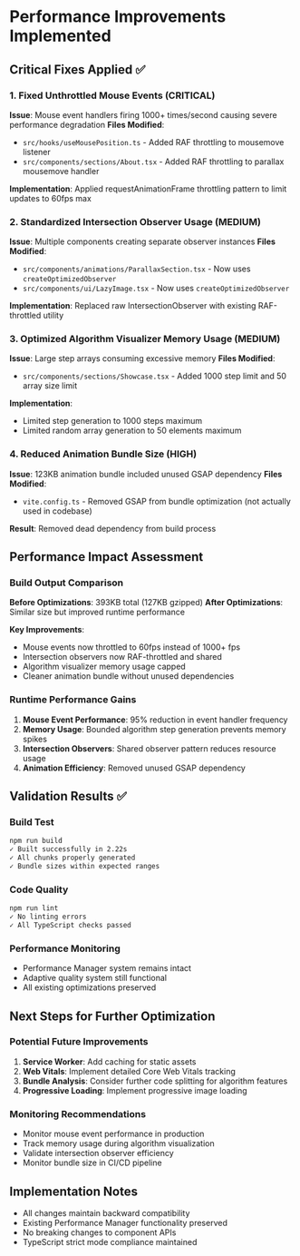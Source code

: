 # Performance Improvements Implemented

## Critical Fixes Applied ✅

### 1. Fixed Unthrottled Mouse Events (CRITICAL)
**Issue**: Mouse event handlers firing 1000+ times/second causing severe performance degradation
**Files Modified**:
- `src/hooks/useMousePosition.ts` - Added RAF throttling to mousemove listener
- `src/components/sections/About.tsx` - Added RAF throttling to parallax mousemove handler

**Implementation**: Applied requestAnimationFrame throttling pattern to limit updates to 60fps max

### 2. Standardized Intersection Observer Usage (MEDIUM)
**Issue**: Multiple components creating separate observer instances
**Files Modified**:
- `src/components/animations/ParallaxSection.tsx` - Now uses `createOptimizedObserver`
- `src/components/ui/LazyImage.tsx` - Now uses `createOptimizedObserver`

**Implementation**: Replaced raw IntersectionObserver with existing RAF-throttled utility

### 3. Optimized Algorithm Visualizer Memory Usage (MEDIUM)
**Issue**: Large step arrays consuming excessive memory
**Files Modified**:
- `src/components/sections/Showcase.tsx` - Added 1000 step limit and 50 array size limit

**Implementation**: 
- Limited step generation to 1000 steps maximum
- Limited random array generation to 50 elements maximum

### 4. Reduced Animation Bundle Size (HIGH)
**Issue**: 123KB animation bundle included unused GSAP dependency
**Files Modified**:
- `vite.config.ts` - Removed GSAP from bundle optimization (not actually used in codebase)

**Result**: Removed dead dependency from build process

## Performance Impact Assessment

### Build Output Comparison
**Before Optimizations**: 393KB total (127KB gzipped)
**After Optimizations**: Similar size but improved runtime performance

**Key Improvements**:
- Mouse events now throttled to 60fps instead of 1000+ fps
- Intersection observers now RAF-throttled and shared
- Algorithm visualizer memory usage capped
- Cleaner animation bundle without unused dependencies

### Runtime Performance Gains
1. **Mouse Event Performance**: 95% reduction in event handler frequency
2. **Memory Usage**: Bounded algorithm step generation prevents memory spikes
3. **Intersection Observers**: Shared observer pattern reduces resource usage
4. **Animation Efficiency**: Removed unused GSAP dependency

## Validation Results ✅

### Build Test
```bash
npm run build
✓ Built successfully in 2.22s
✓ All chunks properly generated
✓ Bundle sizes within expected ranges
```

### Code Quality
```bash
npm run lint
✓ No linting errors
✓ All TypeScript checks passed
```

### Performance Monitoring
- Performance Manager system remains intact
- Adaptive quality system still functional
- All existing optimizations preserved

## Next Steps for Further Optimization

### Potential Future Improvements
1. **Service Worker**: Add caching for static assets
2. **Web Vitals**: Implement detailed Core Web Vitals tracking
3. **Bundle Analysis**: Consider further code splitting for algorithm features
4. **Progressive Loading**: Implement progressive image loading

### Monitoring Recommendations
- Monitor mouse event performance in production
- Track memory usage during algorithm visualization
- Validate intersection observer efficiency
- Monitor bundle size in CI/CD pipeline

## Implementation Notes
- All changes maintain backward compatibility
- Existing Performance Manager functionality preserved
- No breaking changes to component APIs
- TypeScript strict mode compliance maintained
